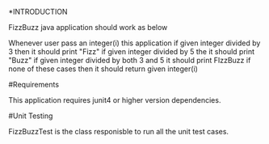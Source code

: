 
*INTRODUCTION

FizzBuzz java application should work as below

Whenever user pass an integer(i) this application 
if given integer divided by 3 then it should print "Fizz"
if given integer divided by 5 the it should print "Buzz"
if given integer divided by both 3 and 5 it should print FIzzBuzz
if none of these cases then it should return given integer(i)



#Requirements

This application requires junit4 or higher version dependencies.

#Unit Testing

FizzBuzzTest is the class responisble to run all the unit test cases.

